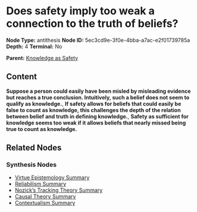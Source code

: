# Does safety imply too weak a connection to the truth of beliefs?

**Node Type:** antithesis
**Node ID:** 5ec3cd9e-3f0e-4bba-a7ac-e2f01739785a
**Depth:** 4
**Terminal:** No

**Parent:** [Knowledge as Safety](knowledge-as-safety-synthesis-51ccdc84-35c4-4c28-bda3-67bb65819f31.md)

## Content

**Suppose a person could easily have been misled by misleading evidence but reaches a true conclusion. Intuitively, such a belief does not seem to qualify as knowledge.**, **If safety allows for beliefs that could easily be false to count as knowledge, this challenges the depth of the relation between belief and truth in defining knowledge.**, **Safety as sufficient for knowledge seems too weak if it allows beliefs that nearly missed being true to count as knowledge.**

## Related Nodes

### Synthesis Nodes

- [Virtue Epistemology Summary](virtue-epistemology-summary-synthesis-c2e497f6-b5de-4612-a613-cd0f91ddf1a0.md)
- [Reliabilism Summary](reliabilism-summary-synthesis-72c209fe-b891-4890-b35a-93c4e6ac2a71.md)
- [Nozick’s Tracking Theory Summary](nozicks-tracking-theory-summary-synthesis-e5f0661e-eef2-468c-9e8a-2bbf896c218e.md)
- [Causal Theory Summary](causal-theory-summary-synthesis-a09fb1e6-dd50-4451-88b1-25fb363695e5.md)
- [Contextualism Summary](contextualism-summary-synthesis-1dc8c47d-5d40-481f-adaa-db30795403e7.md)
